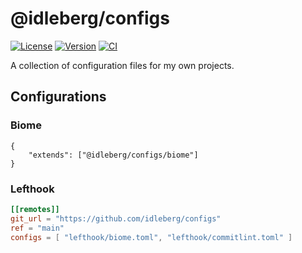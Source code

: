 # @idleberg/configs

[![License](https://img.shields.io/github/license/idleberg/configs?color=blue&style=for-the-badge)](https://github.com/idleberg/configs/blob/main/LICENSE)
[![Version](https://img.shields.io/npm/v/@idleberg/configs?style=for-the-badge)](https://www.npmjs.org/package/@idleberg/configs)
[![CI](https://img.shields.io/github/actions/workflow/status/idleberg/configs/ci.yml?logo=nodedotjs&logoColor=white&style=for-the-badge)](https://github.com/idleberg/configs/actions/workflows/ci.yml)

A collection of configuration files for my own projects.

## Configurations

### Biome

```jsonc
{
	"extends": ["@idleberg/configs/biome"]
}
```

### Lefthook

```toml
[[remotes]]
git_url = "https://github.com/idleberg/configs"
ref = "main"
configs = [ "lefthook/biome.toml", "lefthook/commitlint.toml" ]
```

